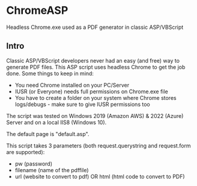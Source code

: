 # ChromeASP
Headless Chrome.exe used as a PDF generator in classic ASP/VBScript
## Intro
Classic ASP/VBScript developers never had an easy (and free) way to generate PDF files. This ASP script uses headless Chrome to get the job done.
Some things to keep in mind:

- You need Chrome installed on your PC/Server
- IUSR (or Everyone) needs full permissions on Chrome.exe file
- You have to create a folder on your system where Chrome stores logs/debugs - make sure to give IUSR permissions too

The script was tested on Windows 2019 (Amazon AWS) & 2022 (Azure) Server and on a local IIS8 (Windows 10). 

The default page is "default.asp". 

This script takes 3 parameters (both request.querystring and request.form are supported):

- pw (password)
- filename (name of the pdffile)
- url (website to convert to pdf) OR html (html code to convert to PDF)
